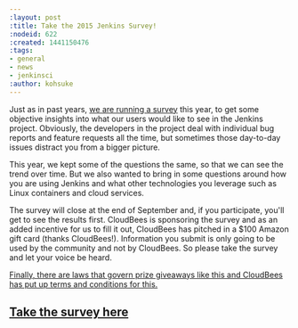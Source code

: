```yaml
---
:layout: post
:title: Take the 2015 Jenkins Survey!
:nodeid: 622
:created: 1441150476
:tags:
- general
- news
- jenkinsci
:author: kohsuke
---
```

<p>Just as in past years, <a href="https://www.surveymonkey.com/s/Jenkins2015">we are running a survey</a> this year, to get some objective insights into what our users would like to see in the Jenkins project. Obviously, the developers in the project deal with individual bug reports and feature requests all the time, but sometimes those day-to-day issues distract you from a bigger picture.</p>

<p>This year, we kept some of the questions the same, so that we can see the trend over time. But we also wanted to bring in some questions around how you are using Jenkins and what other technologies you leverage such as Linux containers and cloud services.</p>

<p>The survey will close at the end of September and, if you participate, you'll get to see the results first. CloudBees is sponsoring the survey and as an added incentive for us to fill it out, CloudBees has pitched in a $100 Amazon gift card (thanks CloudBees!). Information you submit is only going to be used by the community and not by CloudBees. So please take the survey and let your voice be heard.</p>

<p><a href="http://blog.cloudbees.com/2015/09/jenkins-community-survey-your-chance-to.html">Finally, there are laws that govern prize giveaways like this and CloudBees has put up terms and conditions for this.</a></p>

<p><h2><a href="https://www.surveymonkey.com/s/Jenkins2015">Take the survey here</a></h2></p>
